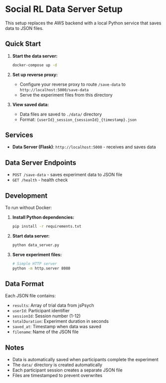 # Social RL Data Server Setup

This setup replaces the AWS backend with a local Python service that saves data to JSON files.

## Quick Start

1. **Start the data server:**
   ```bash
   docker-compose up -d
   ```

2. **Set up reverse proxy:**
   - Configure your reverse proxy to route `/save-data` to `http://localhost:5000/save-data`
   - Serve the experiment files from this directory

3. **View saved data:**
   - Data files are saved to `./data/` directory
   - Format: `{userId}_session_{sessionId}_{timestamp}.json`

## Services

- **Data Server (Flask)**: `http://localhost:5000` - receives and saves data

## Data Server Endpoints

- `POST /save-data` - saves experiment data to JSON file
- `GET /health` - health check

## Development

To run without Docker:

1. **Install Python dependencies:**
   ```bash
   pip install -r requirements.txt
   ```

2. **Start data server:**
   ```bash
   python data_server.py
   ```

3. **Serve experiment files:**
   ```bash
   # Simple HTTP server
   python -m http.server 8080
   ```

## Data Format

Each JSON file contains:
- `results`: Array of trial data from jsPsych
- `userId`: Participant identifier
- `sessionId`: Session number (1-12)
- `totalDuration`: Experiment duration in seconds
- `saved_at`: Timestamp when data was saved
- `filename`: Name of the JSON file

## Notes

- Data is automatically saved when participants complete the experiment
- The `data/` directory is created automatically
- Each participant session creates a separate JSON file
- Files are timestamped to prevent overwrites